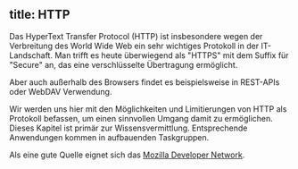 title: HTTP
---
Das HyperText Transfer Protocol (HTTP) ist insbesondere wegen der Verbreitung des World Wide Web
ein sehr wichtiges Protokoll in der IT-Landschaft. Man trifft es heute überwiegend als "HTTPS" mit
dem Suffix für "Secure" an, das eine verschlüsselte Übertragung ermöglicht.

Aber auch außerhalb des Browsers findet es beispielsweise in REST-APIs oder WebDAV Verwendung.

Wir werden uns hier mit den Möglichkeiten und Limitierungen von HTTP als Protokoll befassen,
um einen sinnvollen Umgang damit zu ermöglichen. Dieses Kapitel ist primär zur Wissensvermittlung.
Entsprechende Anwendungen kommen in aufbauenden Taskgruppen.

Als eine gute Quelle eignet sich das [Mozilla Developer Network](https://developer.mozilla.org/en-US/docs/Web/HTTP).
